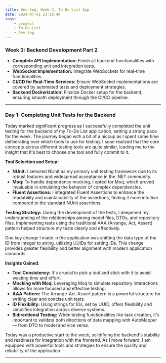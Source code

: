 ```yaml
---
title: Dev-log, Week 3, To-Do List App
date: 2024-07-01 23:18:49
tags:
    - project
    - To-Do List
    - Dev-log
---
```


### Week 3: Backend Development Part 2

-   **Complete API Implementation:** Finish all backend functionalities with corresponding unit and integration tests.
-   **WebSocket Implementation:** Integrate WebSockets for real-time functionalities.
-   **CI/CD for Real-Time Services:** Ensure WebSocket implementations are covered by automated tests and deployment strategies.
-   **Backend Dockerization:** Finalize Docker setup for the backend, ensuring smooth deployment through the CI/CD pipeline.

---

### Day 1: Completing Unit Tests for the Backend

Today marked significant progress as I successfully completed the unit testing for the backend of my To-Do List application, setting a strong pace for the week. The journey began with a bit of a hiccup as I spent some time deliberating over which tools to use for testing. I soon realized that the core concepts across different testing tools are quite similar, leading me to the insight that it's best to choose one tool and fully commit to it.

**Tool Selection and Setup:**

-   **NUnit:** I selected NUnit as my primary unit testing framework due to its robust features and widespread acceptance in the .NET community.
-   **Moq:** To handle dependency mocking, I opted for Moq, which proved invaluable in simulating the behavior of complex dependencies.
-   **Fluent Assertions:** I integrated Fluent Assertions to enhance the readability and maintainability of the assertions, finding it more intuitive compared to the standard NUnit assertions.

**Testing Strategy:**
During the development of the tests, I deepened my understanding of the relationships among model files, DTOs, and repository files. Implementing tests using the traditional AAA (Arrange, Act, Assert) pattern helped structure my tests clearly and effectively.

One key change I made in the application was shifting the data type of the ID from integer to string, utilizing UUIDs for setting IDs. This change provides greater flexibility and better alignment with modern application standards.

**Insights Gained:**

-   **Tool Consistency:** It's crucial to pick a tool and stick with it to avoid wasting time and effort.
-   **Mocking with Moq:** Leveraging Moq to simulate repository interactions allows for more focused and effective testing.
-   **AAA Pattern:** The Arrange-Act-Assert pattern is a powerful structure for writing clear and concise unit tests.
-   **ID Flexibility:** Using strings for IDs, set by UUID, offers flexibility and simplifies integration across diverse systems.
-   **Bidirectional Testing:** When testing functionalities like task creation, it's important to validate both directions of data mapping with AutoMapper — from DTO to model and vice versa.

Today was a productive start to the week, solidifying the backend's stability and readiness for integration with the frontend. As I move forward, I am equipped with powerful tools and strategies to ensure the quality and reliability of the application.

---
